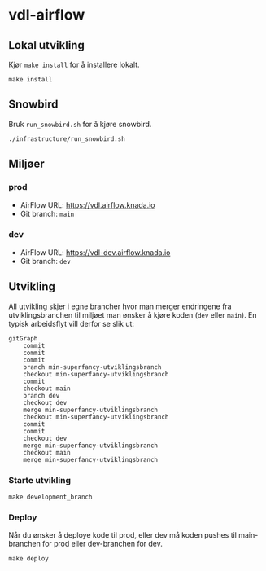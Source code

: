 # vdl-airflow

## Lokal utvikling

Kjør `make install` for å installere lokalt.

```shell
make install
```

## Snowbird

Bruk `run_snowbird.sh` for å kjøre snowbird.

```shell
./infrastructure/run_snowbird.sh
```

## Miljøer

### prod
- AirFlow URL: https://vdl.airflow.knada.io
- Git branch: `main`

 ### dev
- AirFlow URL: https://vdl-dev.airflow.knada.io
- Git branch: `dev`

## Utvikling

All utvikling skjer i egne brancher hvor man merger endringene fra utviklingsbranchen til miljøet man ønsker å kjøre koden (`dev` eller `main`). En typisk arbeidsflyt vill derfor se slik ut:

```mermaid
gitGraph
    commit
    commit
    commit
    branch min-superfancy-utviklingsbranch
    checkout min-superfancy-utviklingsbranch
    commit
    checkout main
    branch dev
    checkout dev
    merge min-superfancy-utviklingsbranch
    checkout min-superfancy-utviklingsbranch
    commit
    commit
    checkout dev
    merge min-superfancy-utviklingsbranch
    checkout main
    merge min-superfancy-utviklingsbranch
```

### Starte utvikling

```shell
make development_branch
```

### Deploy

Når du ønsker å deploye kode til prod, eller dev må koden pushes til main-branchen for prod eller dev-branchen for dev.

```shell
make deploy
```
